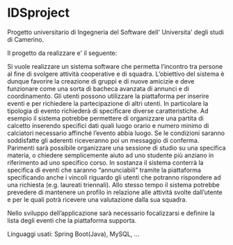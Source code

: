 # IDSproject

Progetto universitario di Ingegneria del Software dell' Universita' degli studi di Camerino.

Il progetto da realizzare e' il seguente:

Si vuole realizzare un sistema software che permetta l’incontro tra persone al fine di svolgere attività cooperative e di squadra. L’obiettivo del sistema è dunque favorire la creazione di gruppi e di nuove amicizie e deve funzionare come una sorta di bacheca avanzata di annunci e di coordinamento.
Gli utenti possono utilizzare la piattaforma per inserire eventi e per richiedere la partecipazione di altri utenti. In particolare la tipologia di evento richiederà di specificare diverse caratteristiche. Ad esempio il sistema potrebbe permettere di organizzare una partita di calcetto inserendo specifici dati quali luogo orario e numero minimo di calciatori necessario affinché l’evento abbia luogo. Se le condizioni saranno soddisfatte gli aderenti riceveranno poi un messaggio di conferma.
Parimenti sarà possibile organizzare una sessione di studio su una specifica materia, o chiedere semplicemente aiuto ad uno studente più anziano in riferimento ad uno specifico corso.
In sostanza il sistema conterrà la specifica di eventi che saranno “annunciabili” tramite la piattaforma specificando anche i vincoli riguardo gli utenti che potranno rispondere ad una richiesta (e.g. laureati triennali). 
Allo stesso tempo il sistema potrebbe prevedere di mantenere un profilo in relazione alle attività svolte dall’utente e per le quali potrà ricevere una valutazione dalla sua squadra.
 
Nello sviluppo dell’applicazione sarà necessario focalizzarsi e definire la lista degli eventi che la piattaforma supporta.

Linguaggi usati: Spring Boot(Java), MySQL, ...
